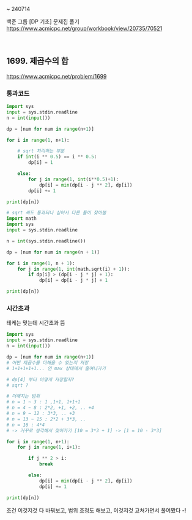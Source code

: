 ~ 240714

백준 그룹 [DP 기초] 문제집 풀기
https://www.acmicpc.net/group/workbook/view/20735/70521

<br>

## 1699. 제곱수의 합

https://www.acmicpc.net/problem/1699

### 통과코드

```python
import sys
input = sys.stdin.readline
n = int(input())

dp = [num for num in range(n+1)]

for i in range(1, n+1):

    # sqrt 처리하는 부분
    if int(i ** 0.5) == i ** 0.5:
        dp[i] = 1

    else:
        for j in range(1, int(i**0.5)+1):
            dp[i] = min(dp[i - j ** 2], dp[i])
        dp[i] += 1

print(dp[n])
```

```python
# sqrt 써도 통과되나 싶어서 다른 풀이 찾아봄
import math
import sys
input = sys.stdin.readline

n = int(sys.stdin.readline())

dp = [num for num in range(n + 1)]

for i in range(1, n + 1):
    for j in range(1, int(math.sqrt(i) + 1)):
        if dp[i] > (dp[i - j * j] + 1):
            dp[i] = dp[i - j * j] + 1

print(dp[n])
```

### 시간초과

테케는 맞는데 시간초과 뜸

```python
import sys
input = sys.stdin.readline
n = int(input())

dp = [num for num in range(n+1)]
# 어떤 제곱수를 더해올 수 있는지 저장
# 1+1+1+1+1... 인 max 상태에서 줄여나가기

# dp[4] 부터 어떻게 저장할지?
# sqrt ?

# 더해지는 범위
# n = 1 ~ 3 : 1 ,1+1, 1+1+1
# n = 4 ~ 8 : 2*2, +1, +2, .. +4
# n = 9 ~ 12 : 3*3, .. +3
# n = 13 ~ 15 : 2*2 + 3*3, ..
# n = 16 : 4*4
# -> 거꾸로 생각해서 찾아가기 [10 = 3*3 + 1] -> [1 = 10 - 3*3]

for i in range(1, n+1):
    for j in range(1, i+1):

        if j ** 2 > i:
            break

        else:
            dp[i] = min(dp[i - j ** 2], dp[i])
            dp[i] += 1

print(dp[n])

```

조건 이것저것 다 바꿔보고, 범위 조정도 해보고, 이것저것 고쳐가면서 풀어봤다 -!

<br>
<br>
<br>
